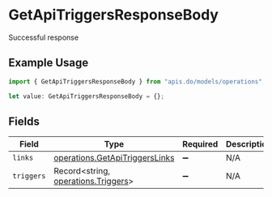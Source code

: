 # GetApiTriggersResponseBody

Successful response

## Example Usage

```typescript
import { GetApiTriggersResponseBody } from "apis.do/models/operations";

let value: GetApiTriggersResponseBody = {};
```

## Fields

| Field                                                                            | Type                                                                             | Required                                                                         | Description                                                                      |
| -------------------------------------------------------------------------------- | -------------------------------------------------------------------------------- | -------------------------------------------------------------------------------- | -------------------------------------------------------------------------------- |
| `links`                                                                          | [operations.GetApiTriggersLinks](../../models/operations/getapitriggerslinks.md) | :heavy_minus_sign:                                                               | N/A                                                                              |
| `triggers`                                                                       | Record<string, [operations.Triggers](../../models/operations/triggers.md)>       | :heavy_minus_sign:                                                               | N/A                                                                              |
